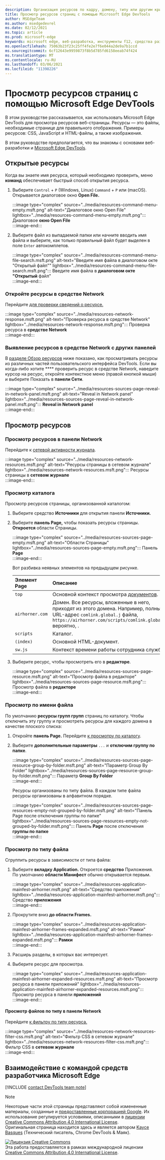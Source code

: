 ```yaml
---
description: Организация ресурсов по кадру, домену, типу или другим критериям.
title: Просмотр ресурсов страниц с помощью Microsoft Edge DevTools
author: MSEdgeTeam
ms.author: msedgedevrel
ms.date: 02/12/2021
ms.topic: article
ms.prod: microsoft-edge
keywords: microsoft edge, веб-разработка, инструменты f12, средства разработчика
ms.openlocfilehash: 75063b23f23c25ff4fe2e7f6e044a2de9a7b1ccd
ms.sourcegitcommit: 6cf12643e9959873f8b5d785fd6158eeab74f424
ms.translationtype: MT
ms.contentlocale: ru-RU
ms.lasthandoff: 03/06/2021
ms.locfileid: "11398226"
---
```

<!-- Copyright Kayce Basques 

   Licensed under the Apache License, Version 2.0 (the "License");
   you may not use this file except in compliance with the License.
   You may obtain a copy of the License at

       https://www.apache.org/licenses/LICENSE-2.0

   Unless required by applicable law or agreed to in writing, software
   distributed under the License is distributed on an "AS IS" BASIS,
   WITHOUT WARRANTIES OR CONDITIONS OF ANY KIND, either express or implied.
   See the License for the specific language governing permissions and
   limitations under the License.  -->  

# <a name="view-page-resources-with-microsoft-edge-devtools"></a>Просмотр ресурсов страниц с помощью Microsoft Edge DevTools  

В этом руководстве рассказывается, как использовать Microsoft Edge DevTools для просмотра ресурсов веб-страницы.  Ресурсы — это файлы, необходимые странице для правильного отображения.  Примеры ресурсов: CSS, JavaScript и HTML-файлы, а также изображения.  

В этом руководстве предполагается, что [][MDNLearnWebDevelopment] вы знакомы с основами веб-разработки и [Microsoft Edge DevTools][MicrosoftEdgeDevTools].  

## <a name="open-resources"></a>Открытые ресурсы  

Когда вы знаете имя ресурса, который необходимо проверить, меню **команд** обеспечивает быстрый способ открытия ресурса.  

1.  Выберите `Control` + `P` \(Windows, Linux\) `Command` + `P` или \(macOS\).  Открывается диалоговое окно **Open File.**  
    
    :::image type="complex" source="../media/resources-command-menu-empty.msft.png" alt-text="Диалоговое окно Open File" lightbox="../media/resources-command-menu-empty.msft.png":::
       Диалоговое **окно Open File**  
    :::image-end:::  
    
1.  Выберите файл из выпадаемой папки или начните вводить имя файла и выберите, как только правильный файл будет выделен в поле `Enter` автокомплетов.  
    
    :::image type="complex" source="../media/resources-command-menu-file-search.msft.png" alt-text="Введите имя файла в диалоговом окте "Открытый файл"" lightbox="../media/resources-command-menu-file-search.msft.png":::
       Введите имя файла в **диалоговом окте "Открытый** файл"  
    :::image-end:::  
    
### <a name="open-resources-in-the-network-tool"></a>Откройте ресурсы в средстве Network  

Перейдите [для проверки сведений о ресурсе.][DevtoolsNetworkInspectDetailsResource]  

:::image type="complex" source="../media/resources-network-response.msft.png" alt-text="Проверка ресурса в средстве Network" lightbox="../media/resources-network-response.msft.png":::
   Проверка ресурса в **средстве Network**  
:::image-end:::  

### <a name="reveal-resources-in-the-network-tool-from-other-panels"></a>Выявление ресурсов в средстве Network с других панелей  

В [разделе Обзор ресурсов](#browse-resources) ниже показано, как просматривать ресурсы из различных частей пользовательского интерфейса DevTools.  Если вы когда-либо хотите **** проверить ресурс в средстве Network, наведите курсор на ресурс, откройте контекстное меню \(правой кнопкой мыши\) и выберите Показать в **панели Сети**.  

:::image type="complex" source="../media/resources-sources-page-reveal-in-network-panel.msft.png" alt-text="Reveal in Network panel" lightbox="../media/resources-sources-page-reveal-in-network-panel.msft.png":::
   **Reveal in Network panel**  
:::image-end:::  

## <a name="browse-resources"></a>Просмотр ресурсов  

### <a name="browse-resources-in-the-network-panel"></a>Просмотр ресурсов в панели Network  

Перейдите к [сетевой активности журнала][DevtoolsNetworkLogActivity].  

:::image type="complex" source="../media/resources-network-resources.msft.png" alt-text="Ресурсы страницы в сетевом журнале" lightbox="../media/resources-network-resources.msft.png":::
   Ресурсы страницы в **сетевом журнале**  
:::image-end:::  

### <a name="browse-by-directory"></a>Просмотр каталога  

Просмотр ресурсов страницы, организованной каталогом:  

1.  Выберите средство **Источники** для открытия панели **Источники.**  
1.  Выберите **панель Page,** чтобы показать ресурсы страницы.  **Откроется** области Страницы.  
    
    :::image type="complex" source="../media/resources-sources-page-empty.msft.png" alt-text="Области Страницы" lightbox="../media/resources-sources-page-empty.msft.png":::
       Панель **Page**  
    :::image-end:::  
    
    Вот разбивка неявных элементов на предыдущем рисунке.  
    
    | Элемент Page | Описание |  
    |:--- |:--- |  
    | `top` | Основной контекст просмотра [документов][MDNInlineFrame]. |  
    | `airhorner.com` | Домен.  Все ресурсы, вложенные в него, приходят из этого домена.  Например, полный URL-адрес `comlink.global.j` файла, `https://airhorner.com/scripts/comlink.global.js` вероятно, . |  
    | `scripts` | Каталог. |  
    | `(index)` | Основной HTML-документ. |  
    | `sw.js` | Контекст времени работы сотрудника службы. |  
    
1.  Выберите ресурс, чтобы просмотреть его в **редакторе**.  
    
    :::image type="complex" source="../media/resources-sources-page-resource.msft.png" alt-text="Просмотр файла в редакторе" lightbox="../media/resources-sources-page-resource.msft.png":::
       Просмотр файла в **редакторе**  
    :::image-end:::  
    
### <a name="browse-by-filename"></a>Просмотр по имени файла  

По умолчанию **ресурсы групп групп** страниц по каталогу.  Чтобы отключить эту группу и просмотреть ресурсы для каждого домена в качестве плоского списка:  

1.  Откройте **панель Page.**  Перейдите [к просмотру по каталогу](#browse-by-directory).  
1.  Выберите **дополнительные параметры** `...` и **отключим группу по папке**.  
    
    :::image type="complex" source="../media/resources-sources-page-resource-group-by-folder.msft.png" alt-text="Параметр Group By Folder" lightbox="../media/resources-sources-page-resource-group-by-folder.msft.png":::
       Параметр **Group By Folder**  
    :::image-end:::  
    
    Ресурсы организованы по типу файла.  В каждом типе файла ресурсы организованы в алфавитном порядке.  
    
    :::image type="complex" source="../media/resources-sources-page-resources-empty-not-grouped-by-folder.msft.png" alt-text="Панель Page после отключения группы по папке" lightbox="../media/resources-sources-page-resources-empty-not-grouped-by-folder.msft.png":::
       Панель **Page** после отключения **группы по папке**  
    :::image-end:::  
    
### <a name="browse-by-file-type"></a>Просмотр по типу файла  

Сгруппить ресурсы в зависимости от типа файла:  

1.  Выберите **вкладку Application.**  Откроется **средство** Приложения.  По умолчанию **области Манифест** обычно открывается первым.  
    
    :::image type="complex" source="../media/resources-application-mainfest-airhorner.msft.png" alt-text="Средство приложения" lightbox="../media/resources-application-mainfest-airhorner.msft.png":::
       Средство **приложения**  
    :::image-end:::  
    
1.  Прокрутите вниз **до области Frames.**  
    
    :::image type="complex" source="../media/resources-application-mainfest-airhorner-frames-expanded.msft.png" alt-text="Рамки" lightbox="../media/resources-application-mainfest-airhorner-frames-expanded.msft.png":::
       **Рамки**  
    :::image-end:::  
    
1.  Расширь разделы, в которых вас интересует.  
1.  Выберите ресурс для просмотра.  
    
    :::image type="complex" source="../media/resources-application-mainfest-airhorner-expanded-resources.msft.png" alt-text="Просмотр ресурса в панели приложений" lightbox="../media/resources-application-mainfest-airhorner-expanded-resources.msft.png":::
       Просмотр ресурса в панели **приложений**  
    :::image-end:::  
    
#### <a name="browse-files-by-type-in-the-network-panel"></a>Просмотр файлов по типу в панели Network  

Перейдите [к фильтру по типу ресурса.][DevtoolsNetworkFilterByResourceType]  

:::image type="complex" source="../media/resources-network-resources-filter-css.msft.png" alt-text="Фильтр CSS в сетевом журнале" lightbox="../media/resources-network-resources-filter-css.msft.png":::
   Фильтр CSS в **сетевом журнале**  
:::image-end:::  

## <a name="getting-in-touch-with-the-microsoft-edge-devtools-team"></a>Взаимодействие с командой средств разработчика Microsoft Edge  

[!INCLUDE [contact DevTools team note](../includes/contact-devtools-team-note.md)]  

<!-- links -->  

[MicrosoftEdgeDevTools]: ../../devtools-guide-chromium/index.md "Средства разработки Microsoft Edge (Chromium) | Документы Майкрософт"  
[DevtoolsNetworkFilterByResourceType]: ../network/index.md#filter-by-resource-type "Фильтр по типу ресурса — проверьте активность сети в Microsoft Edge DevTools | Документы Майкрософт"  
[DevtoolsNetworkInspectDetailsResource]: ../network/index.md#inspect-the-details-of-the-resource "Проверка сведений о ресурсе — проверка сетевой активности в Microsoft Edge DevTools | Документы Майкрософт"  
[DevtoolsNetworkLogActivity]: ../network/index.md#log-network-activity "Сетевое действие журнала — проверка сетевой активности в Microsoft Edge DevTools | Документы Майкрософт"  

[MDNInlineFrame]: https://developer.mozilla.org/docs/Web/HTML/Element/iframe "<iframe>: элемент Inline Frame | MDN"  
[MDNLearnWebDevelopment]: https://developer.mozilla.org/docs/Learn "Узнайте, как | MDN"  

> [!NOTE]
> Некоторые части этой страницы представляют собой измененные материалы, созданные и [предоставленные корпорацией Google][GoogleSitePolicies]. Их использование регулируется условиями, описанными в [лицензии Creative Commons Attribution 4.0 International License][CCA4IL].  
> Оригинальная страница [](https://developers.google.com/web/tools/chrome-devtools/resources/index) находится здесь и является автором [Kayce Basques][KayceBasques] \(Технический писатель, Chrome DevTools \& Маяк\).  

[![Лицензия Creative Commons][CCby4Image]][CCA4IL]  
Эта работа предоставляется в рамках международной лицензии [Creative Commons Attribution 4.0 International License][CCA4IL].  

[CCA4IL]: https://creativecommons.org/licenses/by/4.0  
[CCby4Image]: https://i.creativecommons.org/l/by/4.0/88x31.png  
[GoogleSitePolicies]: https://developers.google.com/terms/site-policies  
[KayceBasques]: https://developers.google.com/web/resources/contributors/kaycebasques  
